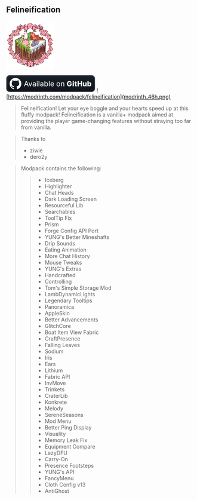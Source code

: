 Felineification
---

![logo](icon.png)

![logo](github_46h.png) ![https://modrinth.com/modpack/felineification](modrinth_46h.png)
>Felineification! Let your eye boggle and your hearts speed up at this fluffy modpack! Felineification is a vanilla+ modpack aimed at providing the player game-changing features without straying too far from vanilla.



> Thanks to
>* ziwie
>* dero2y

>Modpack contains the following:
>>- Iceberg
>>- Highlighter
>>- Chat Heads
>>- Dark Loading Screen
>>- Resourceful Lib
>>- Searchables
>>- ToolTip Fix
>>- Prism
>>- Forge Config API Port
>>- YUNG's Better Mineshafts
>>- Drip Sounds
>>- Eating Animation
>>- More Chat History
>>- Mouse Tweaks
>>- YUNG's Extras
>>- Handcrafted
>>- Controlling
>>- Tom's Simple Storage Mod
>>- LambDynamicLights
>>- Legendary Tooltips
>>- Panoramica
>>- AppleSkin
>>- Better Advancements
>>- GlitchCore
>>- Boat Item View Fabric
>>- CraftPresence
>>- Falling Leaves
>>- Sodium
>>- Iris
>>- Ears
>>- Lithium
>>- Fabric API
>>- InvMove
>>- Trinkets
>>- CraterLib
>>- Konkrete
>>- Melody
>>- SereneSeasons
>>- Mod Menu
>>- Better Ping Display
>>- Visuality
>>- Memory Leak Fix
>>- Equipment Compare
>>- LazyDFU
>>- Carry-On
>>- Presence Footsteps
>>- YUNG's API
>>- FancyMenu
>>- Cloth Config v13
>>- AntiGhost

